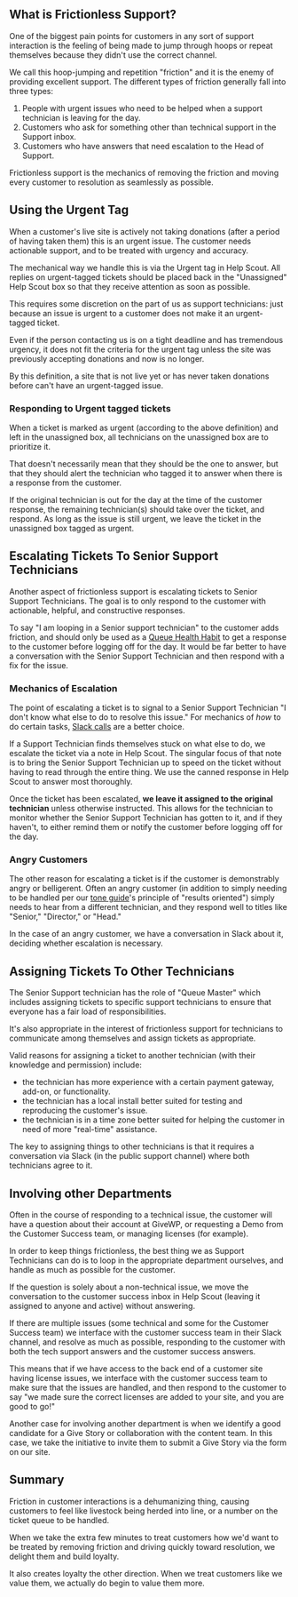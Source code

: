 ## What is Frictionless Support?

One of the biggest pain points for customers in any sort of support interaction is the feeling of being made to jump through hoops or repeat themselves because they didn't use the correct channel. 

We call this hoop-jumping and repetition "friction" and it is the enemy of providing excellent support. The different types of friction generally fall into three types:

1. People with urgent issues who need to be helped when a support technician is leaving for the day.
1. Customers who ask for something other than technical support in the Support inbox.
1. Customers who have answers that need escalation to the Head of Support.

Frictionless support is the mechanics of removing the friction and moving every customer to resolution as seamlessly as possible. 

## Using the Urgent Tag

When a customer's live site is actively not taking donations (after a period of having taken them) this is an urgent issue. The customer needs actionable support, and to be treated with urgency and accuracy. 

The mechanical way we handle this is via the Urgent tag in Help Scout. All replies on urgent-tagged tickets should be placed back in the "Unassigned" Help Scout box so that they receive attention as soon as possible. 

This requires some discretion on the part of us as support technicians: just because an issue is urgent to a customer does not make it an urgent-tagged ticket.

Even if the person contacting us is on a tight deadline and has tremendous urgency, it does not fit the criteria for the urgent tag unless the site was previously accepting donations and now is no longer. 

By this definition, a site that is not live yet or has never taken donations before can't have an urgent-tagged issue. 

### Responding to Urgent tagged tickets

When a ticket is marked as urgent (according to the above definition) and left in the unassigned box, all technicians on the unassigned box are to prioritize it. 

That doesn't necessarily mean that they should be the one to answer, but that they should alert the technician who tagged it to answer when there is a response from the customer. 

If the original technician is out for the day at the time of the customer response, the remaining technician(s) should take over the ticket, and respond. As long as the issue is still urgent, we leave the ticket in the unassigned box tagged as urgent. 

## Escalating Tickets To Senior Support Technicians

Another aspect of frictionless support is escalating tickets to Senior Support Technicians. The goal is to only respond to the customer with actionable, helpful, and constructive responses. 

To say "I am looping in a Senior support technician" to the customer adds friction, and should only be used as a [Queue Health Habit](../daily-routine/queue-health-habits.md) to get a response to the customer before logging off for the day. It would be far better to have a conversation with the Senior Support Technician and then respond with a fix for the issue. 

### Mechanics of Escalation

The point of escalating a ticket is to signal to a Senior Support Technician "I don't know what else to do to resolve this issue." For mechanics of _how_ to do certain tasks, [Slack calls](../communicating-as-a-team/using-slack.md) are a better choice. 

If a Support Technician finds themselves stuck on what else to do, we escalate the ticket via a note in Help Scout. The singular focus of that note is to bring the Senior Support Technician up to speed on the ticket without having to read through the entire thing. We use the canned response in Help Scout to answer most thoroughly. 

Once the ticket has been escalated, **we leave it assigned to the original technician** unless otherwise instructed. This allows for the technician to monitor whether the Senior Support Technician has gotten to it, and if they haven't, to either remind them or notify the customer before logging off for the day. 

### Angry Customers
The other reason for escalating a ticket is if the customer is demonstrably angry or belligerent. Often an angry customer (in addition to simply needing to be handled per our [tone guide](tone-guide.md)'s principle of "results oriented") simply needs to hear from a different technician, and they respond well to titles like "Senior," "Director," or "Head." 

In the case of an angry customer, we have a conversation in Slack about it, deciding whether escalation is necessary. 

## Assigning Tickets To Other Technicians

The Senior Support technician has the role of "Queue Master" which includes assigning tickets to specific support technicians to ensure that everyone has a fair load of responsibilities. 

It's also appropriate in the interest of frictionless support for technicians to communicate among themselves and assign tickets as appropriate. 

Valid reasons for assigning a ticket to another technician (with their knowledge and permission) include:
- the technician has more experience with a certain payment gateway, add-on, or functionality. 
- the technician has a local install better suited for testing and reproducing the customer's issue.
- the technician is in a time zone better suited for helping the customer in need of more "real-time" assistance.

The key to assigning things to other technicians is that it requires a conversation via Slack (in the public support channel) where both technicians agree to it. 

## Involving other Departments

Often in the course of responding to a technical issue, the customer will have a question about their account at GiveWP, or requesting a Demo from the Customer Success team, or managing licenses (for example). 

In order to keep things frictionless, the best thing we as Support Technicians can do is to loop in the appropriate department ourselves, and handle as much as possible for the customer. 

If the question is solely about a non-technical issue, we move the conversation to the customer success inbox in Help Scout (leaving it assigned to anyone and active) without answering. 

If there are multiple issues (some technical and some for the Customer Success team) we interface with the customer success team in their Slack channel, and resolve as much as possible, responding to the customer with both the tech support answers and the customer success answers. 

This means that if we have access to the back end of a customer site having license issues, we interface with the customer success team to make sure that the issues are handled, and then respond to the customer to say "we made sure the correct licenses are added to your site, and you are good to go!"

Another case for involving another department is when we identify a good candidate for a Give Story or collaboration with the content team. In this case, we take the initiative to invite them to submit a Give Story via the form on our site. 

## Summary

Friction in customer interactions is a dehumanizing thing, causing customers to feel like livestock being herded into line, or a number on the ticket queue to be handled. 

When we take the extra few minutes to treat customers how we'd want to be treated by removing friction and driving quickly toward resolution, we delight them and build loyalty. 

It also creates loyalty the other direction. When we treat customers like we value them, we actually do begin to value them more. 